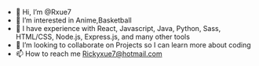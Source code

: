 - 👋 Hi, I’m @Rxue7
- 👀 I’m interested in Anime,Basketball
- 🌱 I have experience with React, Javascript, Java, Python, Sass, HTML/CSS, Node.js, Express.js, and many other tools
- 💞️ I’m looking to collaborate on Projects so I can learn more about coding
- 📫 How to reach me Rickyxue7@hotmail.com

<!---
Rxue7/Rxue7 is a ✨ special ✨ repository because its `README.md` (this file) appears on your GitHub profile.
You can click the Preview link to take a look at your changes.
--->
